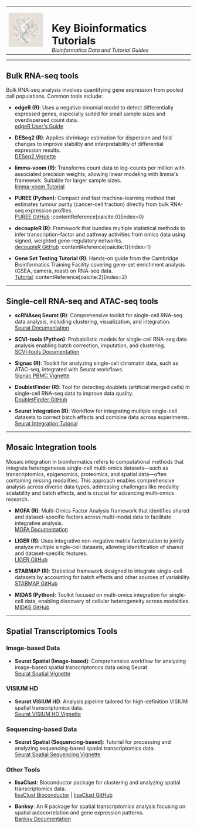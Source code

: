 <table>
  <tr>
    <td style="vertical-align: middle; padding-right: 18px;">
      <img src="Logo.jpeg" alt="Logo" width="100"/>
    </td>
    <td style="vertical-align: middle;">
      <h1 style="margin-bottom: 0;">Key Bioinformatics Tutorials</h1>
      <em>Bioinformatics Data and Tutorial Guides</em>
    </td>
  </tr>
</table>

---
## Bulk RNA-seq tools

Bulk RNA-seq analysis involves quantifying gene expression from pooled cell populations. Common tools include:

- **edgeR (R)**: Uses a negative binomial model to detect differentially expressed genes, especially suited for small sample sizes and overdispersed count data.  
  [edgeR User's Guide](https://bioconductor.org/packages/devel/bioc/vignettes/edgeR/inst/doc/edgeRUsersGuide.pdf)

- **DESeq2 (R)**: Applies shrinkage estimation for dispersion and fold changes to improve stability and interpretability of differential expression results.  
  [DESeq2 Vignette](https://bioconductor.org/packages/devel/bioc/vignettes/DESeq2/inst/doc/DESeq2.html)

- **limma-voom (R)**: Transforms count data to log-counts per million with associated precision weights, allowing linear modeling with limma's framework. Suitable for larger sample sizes.  
  [limma-voom Tutorial](https://ucdavis-bioinformatics-training.github.io/2018-June-RNA-Seq-Workshop/thursday/DE.html)

- **PUREE (Python)**: Compact and fast machine-learning method that estimates tumour purity (cancer-cell fraction) directly from bulk RNA-seq expression profiles.  
  [PUREE GitHub](https://github.com/skandlab/PUREE) :contentReference[oaicite:0]{index=0}

- **decoupleR (R)**: Framework that bundles multiple statistical methods to infer transcription-factor and pathway activities from omics data using signed, weighted gene-regulatory networks.  
  [decoupleR GitHub](https://github.com/saezlab/decoupleR) :contentReference[oaicite:1]{index=1}

- **Gene Set Testing Tutorial (R)**: Hands-on guide from the Cambridge Bioinformatics Training Facility covering gene-set enrichment analysis (GSEA, camera, roast) on RNA-seq data.  
  [Tutorial](https://bioinformatics-core-shared-training.github.io/RNAseq_September_2019/html/06_Gene_set_testing.html) :contentReference[oaicite:2]{index=2}

---

## Single-cell RNA-seq and ATAC-seq tools

- **scRNAseq Seurat (R)**: Comprehensive toolkit for single-cell RNA-seq data analysis, including clustering, visualization, and integration.  
  [Seurat Documentation](https://satijalab.org/seurat/)

- **SCVI-tools (Python)**: Probabilistic models for single-cell RNA-seq data analysis enabling batch correction, imputation, and clustering.  
  [SCVI-tools Documentation](https://docs.scvi-tools.org/en/1.0.0/index.html)

- **Signac (R)**: Toolkit for analyzing single-cell chromatin data, such as ATAC-seq, integrated with Seurat workflows.  
  [Signac PBMC Vignette](https://stuartlab.org/signac/articles/pbmc_vignette.html)
  
- **DoubletFinder (R)**: Tool for detecting doublets (artificial merged cells) in single-cell RNA-seq data to improve data quality.  
  [DoubletFinder GitHub](https://github.com/chris-mcginnis-ucsf/DoubletFinder)

- **Seurat Integration (R)**: Workflow for integrating multiple single-cell datasets to correct batch effects and combine data across experiments.  
  [Seurat Integration Tutorial](https://satijalab.org/seurat/articles/seurat5_integration)

---
  
## Mosaic Integration tools

Mosaic integration in bioinformatics refers to computational methods that integrate heterogeneous single-cell multi-omics datasets—such as transcriptomics, epigenomics, proteomics, and spatial data—often containing missing modalities. This approach enables comprehensive analysis across diverse data types, addressing challenges like modality scalability and batch effects, and is crucial for advancing multi-omics research.

- **MOFA (R)**: Multi-Omics Factor Analysis framework that identifies shared and dataset-specific factors across multi-modal data to facilitate integrative analysis.  
  [MOFA Documentation](https://biofam.github.io/MOFA2/)

- **LIGER (R)**: Uses integrative non-negative matrix factorization to jointly analyze multiple single-cell datasets, allowing identification of shared and dataset-specific features.  
  [LIGER GitHub](https://github.com/welch-lab/liger)

- **STABMAP (R)**: Statistical framework designed to integrate single-cell datasets by accounting for batch effects and other sources of variability.  
  [STABMAP GitHub](https://github.com/MarioniLab/StabMap)

- **MIDAS (Python)**: Toolkit focused on multi-omics integration for single-cell data, enabling discovery of cellular heterogeneity across modalities.  
  [MIDAS GitHub](https://github.com/labomics/midas)

---
  ## Spatial Transcriptomics Tools

### Image-based Data
- **Seurat Spatial (Image-based)**: Comprehensive workflow for analyzing image-based spatial transcriptomics data using Seurat.  
  [Seurat Spatial Vignette](https://satijalab.org/seurat/articles/seurat5_spatial_vignette_2)

### VISIUM HD
- **Seurat VISIUM HD**: Analysis pipeline tailored for high-definition VISIUM spatial transcriptomics data.  
  [Seurat VISIUM HD Vignette](https://satijalab.org/seurat/articles/visiumhd_analysis_vignette)

### Sequencing-based Data
- **Seurat Spatial (Sequencing-based)**: Tutorial for processing and analyzing sequencing-based spatial transcriptomics data.  
  [Seurat Spatial Sequencing Vignette](https://satijalab.org/seurat/articles/spatial_vignette)

### Other Tools
- **lisaClust**: Bioconductor package for clustering and analyzing spatial transcriptomics data.  
  [lisaClust Bioconductor](https://www.bioconductor.org/packages/release/bioc/vignettes/lisaClust/inst/doc/lisaClust.html) | [lisaClust GitHub](https://github.com/SydneyBioX/lisaClust)

- **Banksy**: An R package for spatial transcriptomics analysis focusing on spatial autocorrelation and gene expression patterns.  
  [Banksy Documentation](https://prabhakarlab.github.io/Banksy/)
